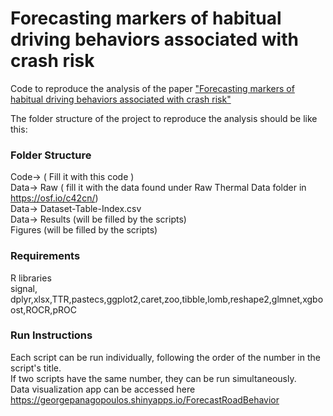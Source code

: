 # Forecasting markers of habitual driving behaviors associated with crash risk

Code to reproduce the analysis of the paper ["Forecasting markers of habitual driving behaviors associated with crash risk"](https://ieeexplore.ieee.org/document/8695787)  <br />

The folder structure of the project to reproduce the analysis should be like this:  <br />

### Folder Structure

Code-> ( Fill it with this code ) <br />
Data-> Raw ( fill it with the data found under Raw Thermal Data folder in https://osf.io/c42cn/) <br />
Data-> Dataset-Table-Index.csv<br />
Data-> Results (will be filled by the scripts)<br />
Figures (will be filled by the scripts)

### Requirements
R libraries <br>
signal, dplyr,xlsx,TTR,pastecs,ggplot2,caret,zoo,tibble,lomb,reshape2,glmnet,xgboost,ROCR,pROC


### Run Instructions
Each script can be run individually, following the order of the number in the script's title.  <br>
If two scripts have the same number, they can be run simultaneously.  <br>
Data visualization app can be accessed here https://georgepanagopoulos.shinyapps.io/ForecastRoadBehavior
